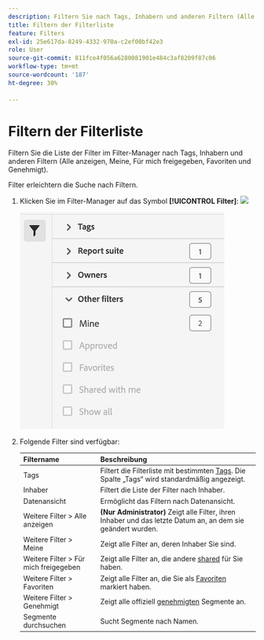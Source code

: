 ```yaml
---
description: Filtern Sie nach Tags, Inhabern und anderen Filtern (Alle anzeigen, Meine, Für mich freigegeben, Favoriten und Genehmigt).
title: Filtern der Filterliste
feature: Filters
exl-id: 25e617da-8249-4332-970a-c2ef00bf42e3
role: User
source-git-commit: 811fce4f056a6280081901e484c3af8209f87c06
workflow-type: tm+mt
source-wordcount: '187'
ht-degree: 30%

---
```


# Filtern der Filterliste

Filtern Sie die Liste der Filter im Filter-Manager nach Tags, Inhabern und anderen Filtern (Alle anzeigen, Meine, Für mich freigegeben, Favoriten und Genehmigt).

Filter erleichtern die Suche nach Filtern.

1. Klicken Sie im Filter-Manager auf das Symbol **[!UICONTROL Filter]**: ![](https://spectrum.adobe.com/static/icons/workflow_18/Smock_Filter_18_N.svg)

   ![Filter-Manager mit dem Symbol Filter und den verfügbaren Filtern.](assets/filtering.png)

2. Folgende Filter sind verfügbar:

   | Filtername | Beschreibung |
   |---|---|
   | Tags | Filtert die Filterliste mit bestimmten [Tags](/help/components/filters/filters-tag.md). Die Spalte „Tags“ wird standardmäßig angezeigt. |
   | Inhaber | Filtert die Liste der Filter nach Inhaber. |
   | Datenansicht | Ermöglicht das Filtern nach Datenansicht. |
   | Weitere Filter > Alle anzeigen | **(Nur Administrator)** Zeigt alle Filter, ihren Inhaber und das letzte Datum an, an dem sie geändert wurden. |
   | Weitere Filter > Meine | Zeigt alle Filter an, deren Inhaber Sie sind. |
   | Weitere Filter > Für mich freigegeben | Zeigt alle Filter an, die andere [shared](/help/components/filters/filters-share.md) für Sie haben. |
   | Weitere Filter > Favoriten | Zeigt alle Filter an, die Sie als [Favoriten](/help/components/filters/filters-favorite.md) markiert haben. |
   | Weitere Filter > Genehmigt | Zeigt alle offiziell [genehmigten](/help/components/filters/filters-approve.md) Segmente an. |
   | Segmente durchsuchen | Sucht Segmente nach Namen. |
